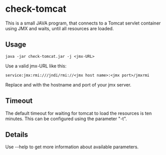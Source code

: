 # check-tomcat

This is a small JAVA program, that connects to a Tomcat servlet container 
using JMX and waits, until all resources are loaded.

## Usage

    java -jar check-tomcat.jar -j <jmx-URL>

Use a valid jmx-URL like this:

    service:jmx:rmi:///jndi/rmi://<jmx host name>:<jmx port>/jmxrmi

Replace <jmx host name> and <jmx port> with the hostname and port of your jmx
 server.
 
## Timeout

The default timeout for waiting for tomcat to load the resources is ten 
minutes. This can be configured using the parameter "-t". 
  
## Details

Use --help to get more information about available parameters.